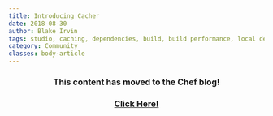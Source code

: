 ```yaml
---
title: Introducing Cacher
date: 2018-08-30
author: Blake Irvin
tags: studio, caching, dependencies, build, build performance, local dev
category: Community
classes: body-article
---
```


<h3><p style="text-align: center;">This content has moved to the Chef blog!</p></h3>
<h3><a href="https://blog.chef.io/2018/08/30/introducing-cacher"><p style="text-align: center;">Click Here!</p></a></h3>